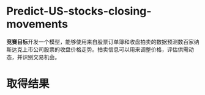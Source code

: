 # Predict-US-stocks-closing-movements

**竞赛目标**开发一个模型，能够使用来自股票订单簿和收盘拍卖的数据预测数百家纳斯达克上市公司股票的收盘价格走势。拍卖信息可以用来调整价格，评估供需动态，并识别交易机会。

# 取得结果

